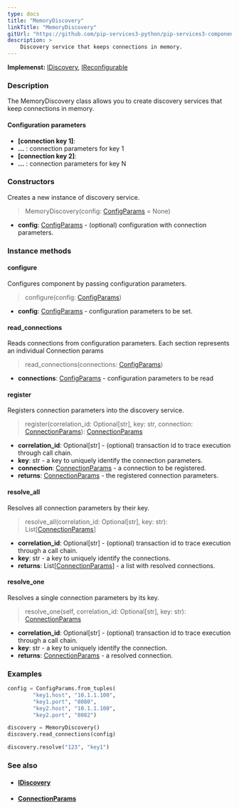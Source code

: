 ```yaml
---
type: docs
title: "MemoryDiscovery"
linkTitle: "MemoryDiscovery"
gitUrl: "https://github.com/pip-services3-python/pip-services3-components-python"
description: >
    Discovery service that keeps connections in memory.
---
```


**Implemenst:** [IDiscovery](../idiscovery), [IReconfigurable](../../../commons/config/ireconfigurable)

### Description

The MemoryDiscovery class allows you to create discovery services that keep connections in memory.


#### Configuration parameters

- **[connection key 1]**:
- **...** : connection parameters for key 1
- **[connection key 2]**:
- **...** : connection parameters for key N


### Constructors
Creates a new instance of discovery service.

> MemoryDiscovery(config: [ConfigParams](../../../commons/config/config_params) = None)

- **config**: [ConfigParams](../../../commons/config/config_params) - (optional) configuration with connection parameters.


### Instance methods

#### configure
Configures component by passing configuration parameters.

> configure(config: [ConfigParams](../../../commons/config/config_params))

- **config**: [ConfigParams](../../../commons/config/config_params) - configuration parameters to be set.


#### read_connections
Reads connections from configuration parameters.
Each section represents an individual Connection params

>  read_connections(connections: [ConfigParams](../../../commons/config/config_params))

- **connections**: [ConfigParams](../../../commons/config/config_params) - configuration parameters to be read


#### register
Registers connection parameters into the discovery service.

>  register(correlation_id: Optional[str], key: str, connection: [ConnectionParams](../connection_params)): [ConnectionParams](../connection_params)
- **correlation_id**: Optional[str] - (optional) transaction id to trace execution through call chain.
- **key**: str - a key to uniquely identify the connection parameters.
- **connection**: [ConnectionParams](../connection_params) - a connection to be registered.
- **returns**: [ConnectionParams](../connection_params) - the registered connection parameters.


#### resolve_all
Resolves all connection parameters by their key.

>  resolve_all(correlation_id: Optional[str], key: str): List[[ConnectionParams](../connection_params)]

- **correlation_id**: Optional[str] - (optional) transaction id to trace execution through a call chain.
- **key**: str - a key to uniquely identify the connections.
- **returns**: List[[ConnectionParams](../connection_params)] - a list with resolved connections.


#### resolve_one
Resolves a single connection parameters by its key.

>  resolve_one(self, correlation_id: Optional[str], key: str): [ConnectionParams](../connection_params)

- **correlation_id**: Optional[str] - (optional) transaction id to trace execution through a call chain.
- **key**: str - a key to uniquely identify the connection. 
- **returns**: [ConnectionParams](../connection_params) - a resolved connection.

### Examples

```python
config = ConfigParams.from_tuples(
        "key1.host", "10.1.1.100",
        "key1.port", "8080",
        "key2.host", "10.1.1.100",
        "key2.port", "8082")

discovery = MemoryDiscovery()
discovery.read_connections(config)

discovery.resolve("123", "key1")
```

### See also
- #### [IDiscovery](../idiscovery)
- #### [ConnectionParams](../connection_params)
